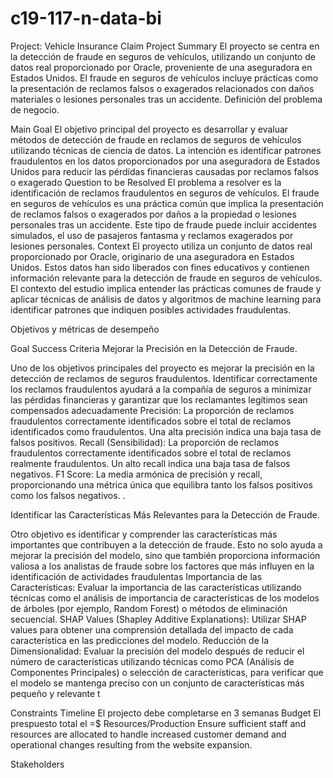# c19-117-n-data-bi
Project:
Vehicle Insurance Claim
Project Summary
El proyecto se centra en la detección de fraude en seguros de vehículos, utilizando un conjunto de datos real proporcionado por Oracle, proveniente de una aseguradora en Estados Unidos. El fraude en seguros de vehículos incluye prácticas como la presentación de reclamos falsos o exagerados relacionados con daños materiales o lesiones personales tras un accidente.
Definición del problema de negocio.

Main Goal
El objetivo principal del proyecto es desarrollar y evaluar métodos de detección de fraude en reclamos de seguros de vehículos utilizando técnicas de ciencia de datos. La intención es identificar patrones fraudulentos en los datos proporcionados por una aseguradora de Estados Unidos para reducir las pérdidas financieras causadas por reclamos falsos o exagerado
Question to be Resolved 
El problema a resolver es la identificación de reclamos fraudulentos en seguros de vehículos. El fraude en seguros de vehículos es una práctica común que implica la presentación de reclamos falsos o exagerados por daños a la propiedad o lesiones personales tras un accidente. Este tipo de fraude puede incluir accidentes simulados, el uso de pasajeros fantasma y reclamos exagerados por lesiones personales.
Context
El proyecto utiliza un conjunto de datos real proporcionado por Oracle, originario de una aseguradora en Estados Unidos. Estos datos han sido liberados con fines educativos y contienen información relevante para la detección de fraude en seguros de vehículos. El contexto del estudio implica entender las prácticas comunes de fraude y aplicar técnicas de análisis de datos y algoritmos de machine learning para identificar patrones que indiquen posibles actividades fraudulentas.


Objetivos y métricas de desempeño

Goal
Success Criteria
Mejorar la Precisión en la Detección de Fraude.

Uno de los objetivos principales del proyecto es mejorar la precisión en la detección de reclamos de seguros fraudulentos. Identificar correctamente los reclamos fraudulentos ayudará a la compañía de seguros a minimizar las pérdidas financieras y garantizar que los reclamantes legítimos sean compensados adecuadamente
Precisión: La proporción de reclamos fraudulentos correctamente identificados sobre el total de reclamos identificados como fraudulentos. Una alta precisión indica una baja tasa de falsos positivos.
Recall (Sensibilidad): La proporción de reclamos fraudulentos correctamente identificados sobre el total de reclamos realmente fraudulentos. Un alto recall indica una baja tasa de falsos negativos.
F1 Score: La media armónica de precisión y recall, proporcionando una métrica única que equilibra tanto los falsos positivos como los falsos negativos.
.


Identificar las Características Más Relevantes para la Detección de Fraude.

Otro objetivo es identificar y comprender las características más importantes que contribuyen a la detección de fraude. Esto no solo ayuda a mejorar la precisión del modelo, sino que también proporciona información valiosa a los analistas de fraude sobre los factores que más influyen en la identificación de actividades fraudulentas
Importancia de las Características: Evaluar la importancia de las características utilizando técnicas como el análisis de importancia de características de los modelos de árboles (por ejemplo, Random Forest) o métodos de eliminación secuencial.
SHAP Values (Shapley Additive Explanations): Utilizar SHAP values para obtener una comprensión detallada del impacto de cada característica en las predicciones del modelo.
Reducción de la Dimensionalidad: Evaluar la precisión del modelo después de reducir el número de características utilizando técnicas como PCA (Análisis de Componentes Principales) o selección de características, para verificar que el modelo se mantenga preciso con un conjunto de características más pequeño y relevante
t

Constraints
Timeline
El projecto debe completarse en 3 semanas
Budget
El prespuesto total el =$
Resources/Production
Ensure sufficient staff and resources are allocated to handle increased customer demand and operational changes resulting from the website expansion.

Stakeholders
